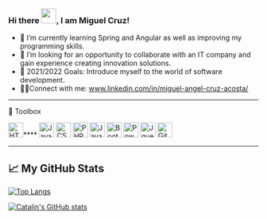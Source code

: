 ### Hi there <img src="https://raw.githubusercontent.com/MartinHeinz/MartinHeinz/master/wave.gif" width="30px">, I am Miguel Cruz!

- 🌱 I’m currently learning Spring and Angular as well as improving my programming skills.
- 🎯 I’m looking for an opportunity to collaborate with an IT company and gain experience creating innovation solutions.
- 🥅 2021/2022 Goals: Introduce myself to the world of software development.
- 🤝🏻Connect with me: www.linkedin.com/in/miguel-angel-cruz-acosta/

---

🧰 Toolbox

<img src="https://cdn.worldvectorlogo.com/logos/html-1.svg" alt="HTML Logo" width="30" height="30"/>**** <img src="https://cdn.worldvectorlogo.com/logos/logo-javascript.svg" alt="JavaScript Logo" width="30" height="30"/> <img src="https://cdn.worldvectorlogo.com/logos/css-3.svg" alt="CSS Logo" width="30" height="30"/>    <img src="https://cdn.worldvectorlogo.com/logos/php-1.svg" alt="PHP Logo" width="30" height="30"/> <img src="https://cdn.worldvectorlogo.com/logos/java-4.svg" alt="Java Logo" width="30" height="30"/>   <img src="https://cdn.worldvectorlogo.com/logos/bootstrap-4.svg" alt="Bootstrap Logo" width="30" height="30"/>   <img src="https://cdn.worldvectorlogo.com/logos/power-bi.svg" alt="Power Bi Logo" width="30" height="30"/>    <img src="https://cdn.worldvectorlogo.com/logos/jquery-1.svg" alt="Jquery Logo" width="30" height="30"/> <img src="https://cdn.worldvectorlogo.com/logos/git.svg" alt="Git Logo" width="30" height="30"/>

---

## &#x1f4c8; My GitHub Stats

[![Top Langs](https://github-readme-stats.vercel.app/api/top-langs/?username=miguelangelcruzA&hide=java,html,css&theme=radical)](https://github.com/anuraghazra/github-readme-stats)

[![Catalin's GitHub stats](https://github-readme-stats.vercel.app/api?username=miguelangelcruzA&theme=radical)](https://github.com/anuraghazra/github-readme-stats)
